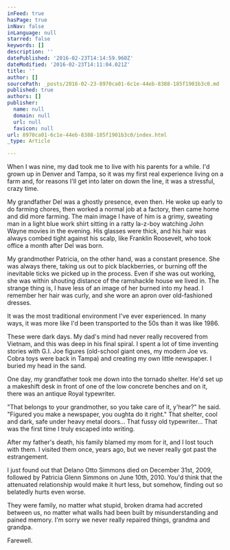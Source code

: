 ```yaml
---
inFeed: true
hasPage: true
inNav: false
inLanguage: null
starred: false
keywords: []
description: ''
datePublished: '2016-02-23T14:14:59.960Z'
dateModified: '2016-02-23T14:11:04.021Z'
title: ''
author: []
sourcePath: _posts/2016-02-23-8970ca01-6c1e-44eb-8388-185f1901b3c0.md
published: true
authors: []
publisher:
  name: null
  domain: null
  url: null
  favicon: null
url: 8970ca01-6c1e-44eb-8388-185f1901b3c0/index.html
_type: Article

---
```

When I was nine, my dad took me to live with his parents for a while. I'd grown up in Denver and Tampa, so it was my first real experience living on a farm and, for reasons I'll get into later on down the line, it was a stressful, crazy time.

My grandfather Del was a ghostly presence, even then. He woke up early to do farming chores, then worked a normal job at a factory, then came home and did more farming. The main image I have of him is a grimy, sweating man in a light blue work shirt sitting in a ratty la-z-boy watching John Wayne movies in the evening. His glasses were thick, and his hair was always combed tight against his scalp, like Franklin Roosevelt, who took office a month after Del was born.

My grandmother  Patricia, on the other hand, was a constant presence. She was always there, taking us out to pick blackberries, or burning off the inevitable ticks we picked up in the process. Even if she was out working, she was within shouting distance of the ramshackle house we lived in. The strange thing is, I have less of an image of her burned into my head. I remember her hair was curly, and she wore an apron over old-fashioned dresses.

It was the most traditional environment I've ever experienced. In many ways, it was more like I'd been transported to the 50s than it was like 1986\.

These were dark days. My dad's mind had never really recovered from Vietnam, and this was deep in his final spiral. I spent a lot of time inventing stories with G.I. Joe figures (old-school giant ones, my modern Joe vs. Cobra toys were back in Tampa) and creating my own little newspaper. I buried my head in the sand.

One day, my grandfather took me down into the tornado shelter. He'd set up a makeshift desk in front of one of the low concrete benches and on it, there was an antique Royal typewriter.

"That belongs to your grandmother, so you take care of it, y'hear?" he said. "Figured you make a newspaper, you oughta do it right." That shelter, cool and dark, safe under heavy metal doors... That fussy old typewriter... That was the first time I truly escaped into writing.

After my father's death, his family blamed my mom for it, and I lost touch with them. I visited them once, years ago, but we never really got past the estrangement.

I just found out that Delano Otto Simmons died on December 31st, 2009, followed by Patricia Glenn Simmons on June 10th, 2010\. You'd think that the attenuated relationship would make it hurt less, but somehow, finding out so belatedly hurts even worse.

They were family, no matter what stupid, broken drama had accreted between us, no matter what walls had been built by misunderstanding and pained memory. I'm sorry we never really repaired things, grandma and grandpa.

Farewell.